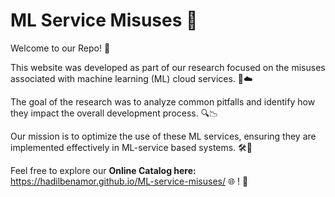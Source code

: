 # ML Service Misuses 🚀

Welcome to our Repo! 🎉

This website was developed as part of our research focused on the misuses associated with machine learning (ML) cloud services. 🧠☁️

The goal of the research was to analyze common pitfalls and identify how they impact the overall development process. 🔍📉

Our mission is to optimize the use of these ML services, ensuring they are implemented effectively in ML-service based systems. 🛠️🔧

Feel free to explore our **Online Catalog here:** https://hadilbenamor.github.io/ML-service-misuses/ 🌐 ! 🌟
